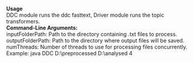 **Usage**  
DDC module runs the ddc fasttext, Driver module runs the topic transformers.  
**Command-Line Arguments:**  <inputFolderPath> <outputFolderPath> <numThreads>  
inputFolderPath: Path to the directory containing .txt files to process.  
outputFolderPath: Path to the directory where output files will be saved.  
numThreads: Number of threads to use for processing files concurrently.  
Example: java DDC D:\preprocessed D:\analysed 4

